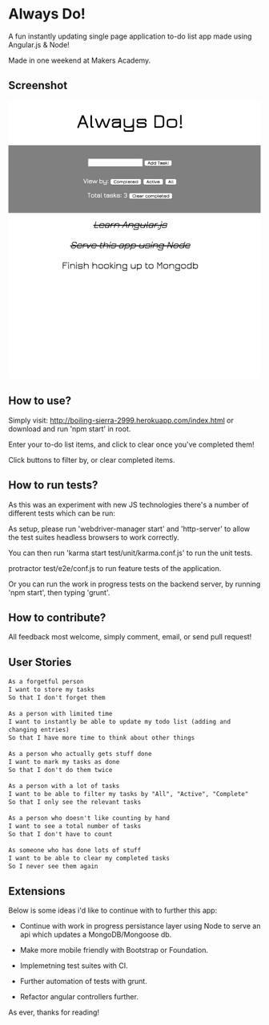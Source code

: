 # Always Do!

A fun instantly updating single page application to-do list app made using Angular.js & Node!

Made in one weekend at Makers Academy.

Screenshot
-------
![Screenshot](public/Screenshot.png)


How to use?
-------

Simply visit: http://boiling-sierra-2999.herokuapp.com/index.html or download and run 'npm start' in root.

Enter your to-do list items, and click to clear once you've completed them!

Click buttons to filter by, or clear completed items.

How to run tests?
-------

As this was an experiment with new JS technologies there's a number of different tests which can be run:

As setup, please run 'webdriver-manager start' and 'http-server' to allow the test suites headless browsers to work correctly.

You can then run 'karma start test/unit/karma.conf.js' to run the unit tests.

protractor test/e2e/conf.js to run feature tests of the application.

Or you can run the work in progress tests on the backend server, by running 'npm start', then typing 'grunt'.

How to contribute?
-------

All feedback most welcome, simply comment, email, or send pull request!


User Stories
-------

```
As a forgetful person
I want to store my tasks
So that I don't forget them

As a person with limited time
I want to instantly be able to update my todo list (adding and changing entries)
So that I have more time to think about other things

As a person who actually gets stuff done
I want to mark my tasks as done
So that I don't do them twice

As a person with a lot of tasks
I want to be able to filter my tasks by "All", "Active", "Complete"
So that I only see the relevant tasks

As a person who doesn't like counting by hand
I want to see a total number of tasks
So that I don't have to count

As someone who has done lots of stuff
I want to be able to clear my completed tasks
So I never see them again
```

## Extensions

Below is some ideas i'd like to continue with to further this app:

* Continue with work in progress persistance layer using Node to serve an api which updates a MongoDB/Mongoose db.

* Make more mobile friendly with Bootstrap or Foundation.

* Implemetning test suites with CI.

* Further automation of tests with grunt.

* Refactor angular controllers further.



As ever, thanks for reading!

